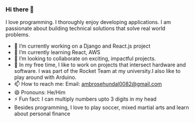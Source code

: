 ### Hi there 👋

I love programming. I thoroughly enjoy developing applications. I am passionate about building technical solutions that solve real world problems. 

- 🔭 I’m currently working on a Django and React.js project
- 🌱 I’m currently learning React, AWS
- 👯 I’m looking to collaborate on exciting, impactful projects.
- 🤔 In my free time, I like to work on projects that intersect hardware and software. I was part of the Rocket Team at my university.I also like to play around with Arduino. 
- 📫 How to reach me: Email: ambrosehundal0082@gmail.com
- 😄 Pronouns: He/Him
- ⚡ Fun fact: I can multiply numbers upto 3 digits in my head
- Besides programming, I love to play soccer, mixed martial arts and learn about personal finance

